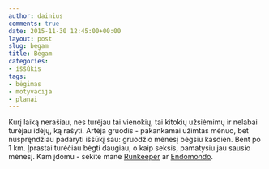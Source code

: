 ```yaml
---
author: dainius
comments: true
date: 2015-11-30 12:45:00+00:00
layout: post
slug: begam
title: Bėgam
categories:
- iššūkis
tags:
- bėgimas
- motyvacija
- planai
---
```


Kurį laiką nerašiau, nes turėjau tai vienokių, tai kitokių užsiėmimų ir nelabai turėjau idėjų, ką rašyti. Artėja gruodis - pakankamai užimtas mėnuo, bet nuspręndžiau padaryti iššūkį sau: gruodžio mėnesį bėgsiu kasdien. Bent po 1 km. Įprastai turėčiau bėgti daugiau, o kaip seksis, pamatysiu jau sausio mėnesį. Kam įdomu - sekite mane [Runkeeper](https://runkeeper.com/user/dainiust/profile) ar [Endomondo](https://www.endomondo.com/profile/6418905).
